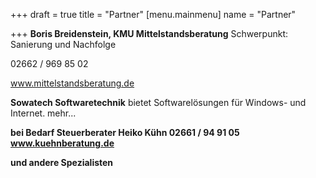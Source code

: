 +++
draft = true
title = "Partner"
[menu.mainmenu]
name = "Partner"

+++
**Boris Breidenstein, KMU Mittelstandsberatung**
Schwerpunkt: Sanierung und Nachfolge

02662 / 969 85 02

www.mittelstandsberatung.de

**Sowatech Softwaretechnik**
bietet Softwarelösungen für Windows- und Internet.
mehr...

**bei Bedarf Steuerberater Heiko Kühn 02661 / 94 91 05 www.kuehnberatung.de**

**und andere Spezialisten**